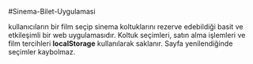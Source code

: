 #Sinema-Bilet-Uygulamasi

kullanıcıların bir film seçip sinema koltuklarını rezerve edebildiği basit ve etkileşimli bir web uygulamasıdır. Koltuk seçimleri, satın alma işlemleri ve film tercihleri **localStorage** kullanılarak saklanır. Sayfa yenilendiğinde seçimler kaybolmaz.
